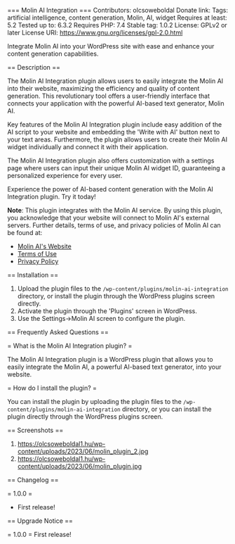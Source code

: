 === Molin AI Integration ===
Contributors: olcsoweboldal
Donate link:
Tags: artificial intelligence, content generation, Molin, AI, widget
Requires at least: 5.2
Tested up to: 6.3.2
Requires PHP: 7.4
Stable tag: 1.0.2
License: GPLv2 or later
License URI: https://www.gnu.org/licenses/gpl-2.0.html

Integrate Molin AI into your WordPress site with ease and enhance your content generation capabilities.

== Description ==

The Molin AI Integration plugin allows users to easily integrate the Molin AI into their website, maximizing the efficiency and quality of content generation. This revolutionary tool offers a user-friendly interface that connects your application with the powerful AI-based text generator, Molin AI.

Key features of the Molin AI Integration plugin include easy addition of the AI script to your website and embedding the 'Write with AI' button next to your text areas. Furthermore, the plugin allows users to create their Molin AI widget individually and connect it with their application. 

The Molin AI Integration plugin also offers customization with a settings page where users can input their unique Molin AI widget ID, guaranteeing a personalized experience for every user. 

Experience the power of AI-based content generation with the Molin AI Integration plugin. Try it today!

**Note**: This plugin integrates with the Molin AI service. By using this plugin, you acknowledge that your website will connect to Molin AI's external servers. Further details, terms of use, and privacy policies of Molin AI can be found at:
- [Molin AI's Website](https://molin.ai)
- [Terms of Use](https://molin.ai/terms-of-use)
- [Privacy Policy](https://molin.ai/privacy-policy)

== Installation ==

1. Upload the plugin files to the `/wp-content/plugins/molin-ai-integration` directory, or install the plugin through the WordPress plugins screen directly.
2. Activate the plugin through the 'Plugins' screen in WordPress.
3. Use the Settings->Molin AI screen to configure the plugin.

== Frequently Asked Questions ==

= What is the Molin AI Integration plugin? =

The Molin AI Integration plugin is a WordPress plugin that allows you to easily integrate the Molin AI, a powerful AI-based text generator, into your website.

= How do I install the plugin? =

You can install the plugin by uploading the plugin files to the `/wp-content/plugins/molin-ai-integration` directory, or you can install the plugin directly through the WordPress plugins screen.

== Screenshots ==
1. https://olcsoweboldal1.hu/wp-content/uploads/2023/06/molin_plugin_2.jpg
2. https://olcsoweboldal1.hu/wp-content/uploads/2023/06/molin_plugin.jpg

== Changelog ==

= 1.0.0 =
* First release!

== Upgrade Notice ==

= 1.0.0 =
First release!
